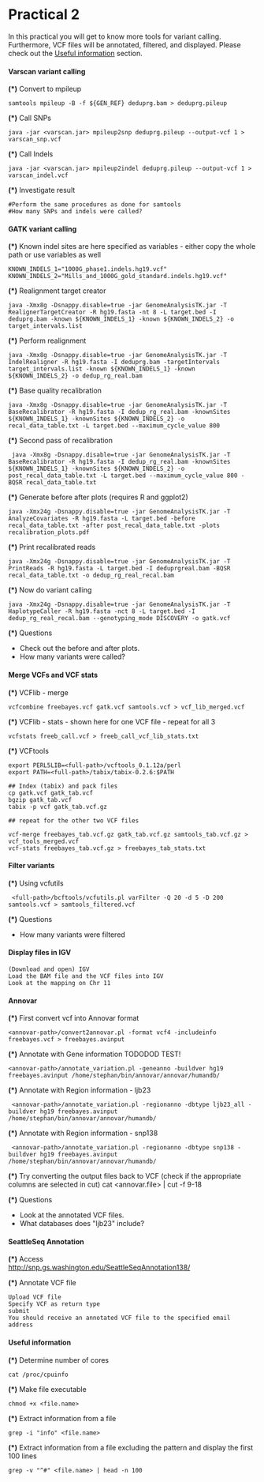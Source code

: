 # Practical 2

In this practical you will get to know more tools for variant calling. Furthermore, VCF files will be annotated, filtered, and displayed. Please check out the [Useful information](#useful-information) section.



#### Varscan variant calling

__(*)__ Convert to mpileup

    samtools mpileup -B -f ${GEN_REF} deduprg.bam > deduprg.pileup

__(*)__ Call SNPs

    java -jar <varscan.jar> mpileup2snp deduprg.pileup --output-vcf 1 > varscan_snp.vcf

__(*)__ Call Indels
    
    java -jar <varscan.jar> mpileup2indel deduprg.pileup --output-vcf 1 > varscan_indel.vcf

__(*)__ Investigate result
  
    #Perform the same procedures as done for samtools
    #How many SNPs and indels were called?


#### GATK variant calling

__(*)__ Known indel sites are here specified as variables - either copy the whole path or use variables as well

    KNOWN_INDELS_1="1000G_phase1.indels.hg19.vcf"
    KNOWN_INDELS_2="Mills_and_1000G_gold_standard.indels.hg19.vcf"


__(*)__ Realignment target creator

    java -Xmx8g -Dsnappy.disable=true -jar GenomeAnalysisTK.jar -T RealignerTargetCreator -R hg19.fasta -nt 8 -L target.bed -I deduprg.bam -known ${KNOWN_INDELS_1} -known ${KNOWN_INDELS_2} -o target_intervals.list

__(*)__ Perform realignment
    
    java -Xmx8g -Dsnappy.disable=true -jar GenomeAnalysisTK.jar -T IndelRealigner -R hg19.fasta -I deduprg.bam -targetIntervals target_intervals.list -known ${KNOWN_INDELS_1} -known ${KNOWN_INDELS_2} -o dedup_rg_real.bam


__(*)__ Base quality recalibration
    
    java -Xmx8g -Dsnappy.disable=true -jar GenomeAnalysisTK.jar -T BaseRecalibrator -R hg19.fasta -I dedup_rg_real.bam -knownSites ${KNOWN_INDELS_1} -knownSites ${KNOWN_INDELS_2} -o recal_data_table.txt -L target.bed --maximum_cycle_value 800


__(*)__ Second pass of recalibration
     
     java -Xmx8g -Dsnappy.disable=true -jar GenomeAnalysisTK.jar -T BaseRecalibrator -R hg19.fasta -I dedup_rg_real.bam -knownSites ${KNOWN_INDELS_1} -knownSites ${KNOWN_INDELS_2} -o post_recal_data_table.txt -L target.bed --maximum_cycle_value 800 -BQSR recal_data_table.txt 


__(*)__ Generate before after plots (requires R and ggplot2)
    
    java -Xmx24g -Dsnappy.disable=true -jar GenomeAnalysisTK.jar -T AnalyzeCovariates -R hg19.fasta -L target.bed -before recal_data_table.txt -after post_recal_data_table.txt -plots recalibration_plots.pdf



__(*)__ Print recalibrated reads
    
    java -Xmx24g -Dsnappy.disable=true -jar GenomeAnalysisTK.jar -T PrintReads -R hg19.fasta -L target.bed -I deduprgreal.bam -BQSR recal_data_table.txt -o dedup_rg_real_recal.bam


__(*)__ Now do variant calling
    
    java -Xmx24g -Dsnappy.disable=true -jar GenomeAnalysisTK.jar -T HaplotypeCaller -R hg19.fasta -nct 8 -L target.bed -I dedup_rg_real_recal.bam --genotyping_mode DISCOVERY -o gatk.vcf

__(*)__ Questions
* Check out the before and after plots.
* How many variants were called?



#### Merge VCFs and VCF stats

__(*)__ VCFlib - merge

    vcfcombine freebayes.vcf gatk.vcf samtools.vcf > vcf_lib_merged.vcf

__(*)__ VCFlib - stats - shown here for one VCF file - repeat for all 3

    vcfstats freeb_call.vcf > freeb_call_vcf_lib_stats.txt



__(*)__ VCFtools

    export PERL5LIB=<full-path>/vcftools_0.1.12a/perl
    export PATH=<full-path>/tabix/tabix-0.2.6:$PATH

    ## Index (tabix) and pack files
    cp gatk.vcf gatk_tab.vcf
    bgzip gatk_tab.vcf
    tabix -p vcf gatk_tab.vcf.gz

    ## repeat for the other two VCF files

    vcf-merge freebayes_tab.vcf.gz gatk_tab.vcf.gz samtools_tab.vcf.gz > vcf_tools_merged.vcf
    vcf-stats freebayes_tab.vcf.gz > freebayes_tab_stats.txt





#### Filter variants
__(*)__ Using vcfutils
     
     <full-path>/bcftools/vcfutils.pl varFilter -Q 20 -d 5 -D 200 samtools.vcf > samtools_filtered.vcf

__(*)__ Questions
* How many variants were filtered




#### Display files in IGV

    (Download and open) IGV
    Load the BAM file and the VCF files into IGV
    Look at the mapping on Chr 11




#### Annovar
__(*)__ First convert vcf into Annovar format

    <annovar-path>/convert2annovar.pl -format vcf4 -includeinfo freebayes.vcf > freebayes.avinput

__(*)__ Annotate with Gene information TODODOD TEST!
    
    <annovar-path>/annotate_variation.pl -geneanno -buildver hg19 freebayes.avinput /home/stephan/bin/annovar/annovar/humandb/

__(*)__ Annotate with Region information - ljb23

     <annovar-path>/annotate_variation.pl -regionanno -dbtype ljb23_all -buildver hg19 freebayes.avinput /home/stephan/bin/annovar/annovar/humandb/

__(*)__ Annotate with Region information - snp138

     <annovar-path>/annotate_variation.pl -regionanno -dbtype snp138 -buildver hg19 freebayes.avinput /home/stephan/bin/annovar/annovar/humandb/

__(*)__ Try converting the output files back to VCF (check if the appropriate columns are selected in cut)
     cat <annovar.file> | cut -f 9-18

__(*)__ Questions
* Look at the annotated VCF files.
* What databases does "ljb23" include?



#### SeattleSeq Annotation

__(*)__ Access<br/>
http://snp.gs.washington.edu/SeattleSeqAnnotation138/

__(*)__ Annotate VCF file

    Upload VCF file
    Specify VCF as return type
    submit
    You should receive an annotated VCF file to the specified email address
    
    
    
#### Useful information

__(*)__ Determine number of cores

    cat /proc/cpuinfo  

__(*)__ Make file executable

    chmod +x <file.name>
    
__(*)__ Extract information from a file

    grep -i "info" <file.name>
    
__(*)__ Extract information from a file excluding the pattern and display the first 100 lines

    grep -v "^#" <file.name> | head -n 100






